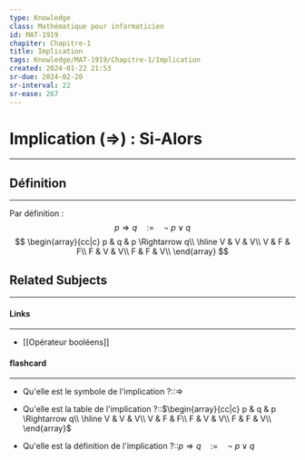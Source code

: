 ```yaml
---
type: Knowledge
class: Mathématique pour informaticien
id: MAT-1919
chapiter: Chapitre-1
title: Implication
tags: Knowledge/MAT-1919/Chapitre-1/Implication
created: 2024-01-22 21:53
sr-due: 2024-02-20
sr-interval: 22
sr-ease: 267
---
```

# Implication ($\Rightarrow$) : Si-Alors
---
## Définition
----
Par définition :
$$p \Rightarrow q \quad:= \quad \lnot \ p \lor q$$
$$
\begin{array}{cc|c}
	p & q & p \Rightarrow q\\
\hline
V & V & V\\
V & F & F\\
F & V & V\\
F & F & V\\
\end{array}
$$
## Related Subjects
----
#### Links
----
- [[Opérateur booléens]]
#### flashcard 
----
- Qu'elle est le symbole de l'implication ?::$\Rightarrow$
<!--SR:!2024-05-27,86,270-->
- Qu'elle est la table de l'implication ?::$\begin{array}{cc|c} p & q & p \Rightarrow q\\ \hline V & V & V\\ V & F & F\\ F & V & V\\ F & F & V\\ \end{array}$
<!--SR:!2024-05-17,76,270-->
- Qu'elle est la définition de l'implication ?::$p \Rightarrow q \quad:= \quad \lnot \ p \lor q$
<!--SR:!2024-03-05,3,150-->